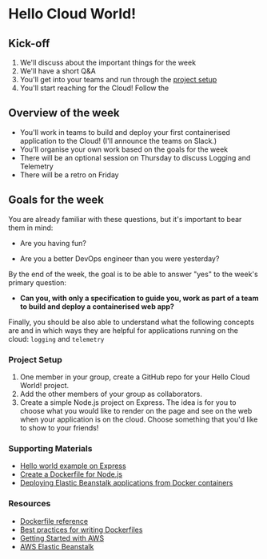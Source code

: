 # Hello Cloud World!

## Kick-off

1. We'll discuss about the important things for the week
2. We'll have a short Q&A
3. You'll get into your teams and run through the [project setup](#project-setup)
4. You'll start reaching for the Cloud! Follow the 

## Overview of the week
- You'll work in teams to build and deploy your first containerised application to the Cloud! (I'll announce the teams on Slack.)
- You'll organise your own work based on the goals for the week
- There will be an optional session on Thursday to discuss Logging and Telemetry
- There will be a retro on Friday

## Goals for the week
You are already familiar with these questions, but it's important to bear them in mind:

* Are you having fun?

* Are you a better DevOps engineer than you were yesterday?

By the end of the week, the goal is to be able to answer "yes" to the week's primary question:

* **Can you, with only a specification to guide you, work as part of a team to build and deploy a containerised web app?**

Finally, you should be also able to understand what the following concepts are and in which ways they are helpful for applications running on the cloud: `logging` and `telemetry`

### Project Setup
1. One member in your group, create a GitHub repo for your Hello Cloud World! project.
2. Add the other members of your group as collaborators.
3. Create a simple Node.js project on Express. The idea is for you to choose what you would like to render on the page and see on the web when your application is on the cloud. Choose something that you'd like to show to your friends!

### Supporting Materials

- [Hello world example on Express](https://expressjs.com/en/starter/hello-world.html)
- [Create a Dockerfile for Node.js](https://docs.docker.com/get-started/nodejs/build-images/)
- [Deploying Elastic Beanstalk applications from Docker containers](https://docs.aws.amazon.com/elasticbeanstalk/latest/dg/create_deploy_docker.html)

### Resources

- [Dockerfile reference](https://docs.docker.com/engine/reference/builder/)
- [Best practices for writing Dockerfiles](https://docs.docker.com/develop/develop-images/dockerfile_best-practices/)
- [Getting Started with AWS](https://aws.amazon.com/getting-started/)
- [AWS Elastic Beanstalk](https://aws.amazon.com/elasticbeanstalk/)